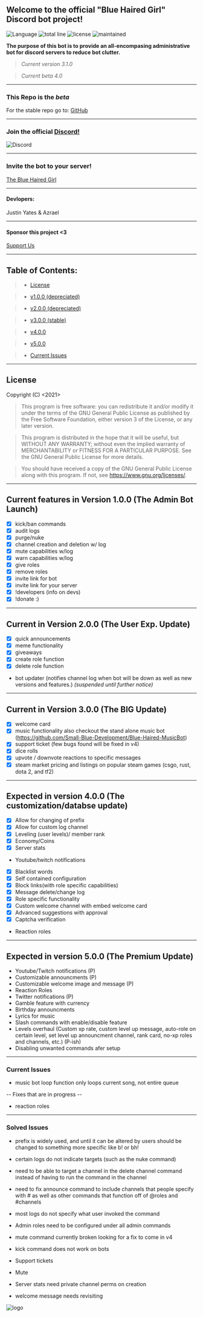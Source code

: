 ## Welcome to the official "Blue Haired Girl" Discord bot project!

![Language](https://img.shields.io/github/languages/top/justinyates887/blue-haired-girl-bot?color=yellow)
![total line](https://img.shields.io/tokei/lines/github/justinyates887/BHG-BETA)
![license](https://img.shields.io/badge/License-GNU-blueviolet)
![maintained](https://img.shields.io/maintenance/yes/2021)

**The purpose of this bot is to provide an all-encompasing administrative bot for discord servers to reduce bot clutter.**

> *Current version 3.1.0*

> *Current beta 4.0*

---------------------------------------------------------------------------------------------------------------------------

### This Repo is the *beta*

For the stable repo go to: [GitHub](https://github.com/Small-Blue-Development/the-blue-haired-girl-v2.0)

---------------------------------------------------------------------------------------------------------------------------

### Join the official [Discord!](https://discord.gg/tb4mZWtXC8)
![Discord](https://img.shields.io/discord/795324515034726410?color=blue)

---------------------------------------------------------------------------------------------------------------------------

### Invite the bot to your server!
[The Blue Haired Girl](https://discord.com/api/oauth2/authorize?client_id=794674548875460649&permissions=8&scope=bot)

---------------------------------------------------------------------------------------------------------------------------

#### **Devlopers:**

Justin Yates & Azrael

---------------------------------------------------------------------------------------------------------------------------

#### Sponsor this project <3
[Support Us](https://www.patreon.com/smallblue)


---------------------------------------------------------------------------------------------------------------------------

## Table of Contents:

> - [License](#license)

> - [v1.0.0 (depreciated)](#v1)

> - [v2.0.0 (depreciated)](#v2)

> - [v3.0.0 (stable)](#v3)

> - [v4.0.0](#v4)

> - [v5.0.0](#v5)

> - [Current Issues](#current-issues)

---------------------------------------------------------------------------------------------------------------------------

## <a name="license"></a>License

Copyright (C) <2021>
> This program is free software: you can redistribute it and/or modify
it under the terms of the GNU General Public License as published by
the Free Software Foundation, either version 3 of the License, or
any later version.

> This program is distributed in the hope that it will be useful,
but WITHOUT ANY WARRANTY; without even the implied warranty of
MERCHANTABILITY or FITNESS FOR A PARTICULAR PURPOSE.  See the
GNU General Public License for more details.

> You should have received a copy of the GNU General Public License
along with this program.  If not, see <https://www.gnu.org/licenses/>.

---------------------------------------------------------------------------------------------------------------------------

## <a name="v1"></a>Current features in Version 1.0.0 (The Admin Bot Launch)

- [x] kick/ban commands
- [x] audit logs
- [x] purge/nuke
- [x] channel creation and deletion w/ log
- [x] mute capabilities w/log
- [x] warn capabilities w/log
- [x] give roles 
- [x] remove roles
- [x] invite link for bot
- [x] invite link for your server
- [x] !developers (info on devs)
- [x] !donate :)

---------------------------------------------------------------------------------------------------------------------------

## <a name="v2"></a>Current in Version 2.0.0 (The User Exp. Update)

- [x] quick announcements
- [x] meme functionality
- [x] giveaways
- [x] create role function
- [x] delete role function
- bot updater (notifies channel log when bot will be down as well as new versions and features.) *(suspended until further notice)*

---------------------------------------------------------------------------------------------------------------------------

## <a name="v3"></a>Current in Version 3.0.0 (The BIG Update)

- [X] welcome card
- [x] music functionality also checkout the stand alone music bot (https://github.com/Small-Blue-Development/Blue-Haired-MusicBot)
- [x] support ticket (few bugs found will be fixed in v4)
- [x] dice rolls
- [x] upvote / downvote reactions to specific messages
- [x] steam market pricing and listings on popular steam games (csgo, rust, dota 2, and tf2)

---------------------------------------------------------------------------------------------------------------------------

## <a name="v4"></a>Expected in version 4.0.0 (The customization/databse update)
- [x] Allow for changing of prefix
- [x] Allow for custom log channel
- [x] Leveling (user levels)/ member rank
- [x] Economy/Coins
- [x] Server stats
- Youtube/twitch notifications
- [x] Blacklist words
- [x] Self contained configuration
- [x] Block links(with role specific capabilities)
- [x] Message delete/change log
- [x] Role specific functionality
- [x] Custom welcome channel with embed welcome card
- [x] Advanced suggestions with approval
- [x] Captcha verification
- Reaction roles


---------------------------------------------------------------------------------------------------------------------------

## <a name="v5"></a>Expected in version 5.0.0 (The Premium Update)
- Youtube/Twitch notifications (P)
- Customizable announcments (P)
- Customizable welcome image and message (P)
- Reaction Roles 
- Twitter notifications (P)
- Gamble feature with currency
- Birthday announcments
- Lyrics for music
- Slash commands with enable/disable feature
- Levels overhaul (Custom xp rate, custom level up message, auto-role on certain level, set level up announcment channel, rank card, no-xp roles and channels, etc.) (P-ish)
- Disabling unwanted commands afer setup

---------------------------------------------------------------------------------------------------------------------------

### <a name="current-issues"></a>Current Issues

- music bot loop function only loops current song, not entire queue

--  Fixes that are in progress  --

- reaction roles

---------------------------------------------------------------------------------------------------------------------------

### <a name="solved-issues"></a>Solved Issues

- prefix is widely used, and until it can be altered by users should be changed to something more specific like b! or bh!

- certain logs do not indicate targets (such as the nuke command)

- need to be able to target a channel in the delete channel command instead of having to run the command in the channel

- need to fix announce command to include channels that people specify with # as well as other commands that function off of @roles and #channels

- most logs do not specify what user invoked the command

- Admin roles need to be configured under all admin commands

- mute command currently broken looking for a fix to come in v4

- kick command does not work on bots

- Support tickets

- Mute 

- Server stats need private channel perms on creation

- welcome message needs revisiting

![logo](./BlueHairedGirl.png)
